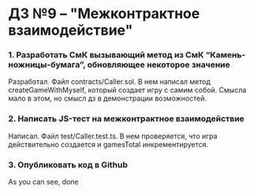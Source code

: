 # ДЗ №9 – "Межконтрактное взаимодействие" 

### 1. Разработать СмК вызывающий метод из СмК “Камень-ножницы-бумага”, обновляющее некоторое значение

Разработал. Файл contracts/Caller.sol. В нем написал метод createGameWithMyself, который создает игру с самим собой. Смысла мало в этом, но смысл дз в демонстрации возможностей.

### 2. Написать JS-тест на межконтрактное взаимодействие

Написал. Файл test/Caller.test.ts. В нем проверяется, что игра действительно создается и gamesTotal инкрементируется.

### 3. Опубликовать код в Github

As you can see, done
